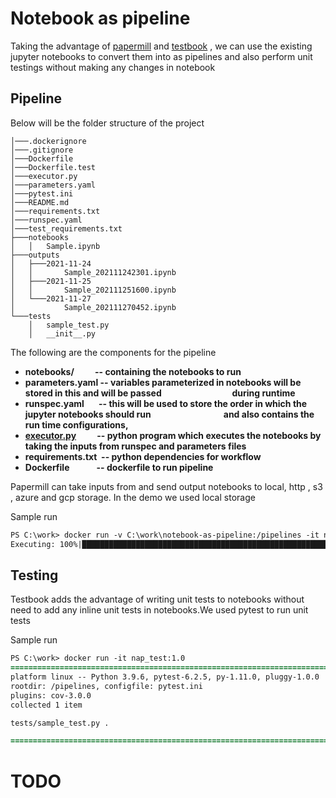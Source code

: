 # Notebook as pipeline 

Taking the advantage of [papermill](https://github.com/nteract/papermill) and [testbook](https://github.com/nteract/testbook) , we can use the existing jupyter notebooks to convert them into as pipelines and also perform unit testings without making any changes in notebook

## Pipeline  

Below will be the folder structure of the project

``` tree
│───.dockerignore
│───.gitignore
│───Dockerfile
│───Dockerfile.test
│───executor.py
│───parameters.yaml
│───pytest.ini
│───README.md
│───requirements.txt
│───runspec.yaml
│───test_requirements.txt
├───notebooks
│   │   Sample.ipynb
├───outputs
│   ├───2021-11-24
│   │       Sample_202111242301.ipynb
│   ├───2021-11-25
│   │       Sample_202111251600.ipynb
│   └───2021-11-27
│           Sample_202111270452.ipynb
└───tests
    │   sample_test.py
    │   __init__.py
```

The following are the components for the pipeline
<b>
* notebooks/ &nbsp; &nbsp; &nbsp; &nbsp; &nbsp;-- containing the notebooks to run
* parameters.yaml -- variables parameterized in notebooks will be stored in this and will be passed &nbsp;&nbsp;&nbsp;&nbsp;&nbsp;&nbsp;&nbsp;&nbsp;&nbsp;&nbsp;&nbsp;&nbsp;&nbsp;&nbsp;&nbsp;&nbsp;&nbsp;&nbsp;&nbsp;&nbsp;&nbsp;&nbsp;&nbsp;&nbsp;&nbsp;&nbsp;&nbsp;&nbsp;&nbsp;&nbsp;&nbsp;&nbsp;&nbsp;during runtime
* runspec.yaml &nbsp;&nbsp;&nbsp;&nbsp;&nbsp;&nbsp;-- this will be used to store the order in which the jupyter notebooks should run &nbsp;&nbsp;&nbsp;&nbsp;&nbsp;&nbsp;&nbsp;&nbsp;&nbsp;&nbsp;&nbsp;&nbsp;&nbsp;&nbsp;&nbsp;&nbsp;&nbsp;&nbsp;&nbsp;&nbsp;&nbsp;&nbsp;&nbsp;&nbsp;&nbsp;&nbsp;&nbsp;&nbsp;&nbsp;&nbsp;&nbsp;&nbsp;&nbsp;&nbsp;and also contains the run time configurations,  
* [executor.py]() &nbsp;&nbsp;&nbsp;&nbsp;&nbsp;&nbsp;&nbsp;&nbsp;&nbsp;--  python program which executes the notebooks by taking the inputs from runspec and parameters files
* requirements.txt &nbsp;-- python dependencies for workflow
* Dockerfile &nbsp;&nbsp;&nbsp;&nbsp;&nbsp;&nbsp;&nbsp;&nbsp;&nbsp;&nbsp;&nbsp;&nbsp;-- dockerfile to run pipeline
</b>

Papermill can take inputs from and send output notebooks to local, http , s3 , azure and gcp storage. In the demo we used local storage

Sample run 

``` diff 
PS C:\work> docker run -v C:\work\notebook-as-pipeline:/pipelines -it nap:1.0 -s .\runspec.yaml -p .\parameters.yaml
Executing: 100%|████████████████████████████████████████████████████████████████████| 7/7 [00:02<00:00,  2.51cell/s]

```

## Testing 

Testbook adds the advantage of writing unit tests to notebooks without need to add any inline unit tests in notebooks.We used pytest to run unit tests

Sample run 

``` diff 
PS C:\work> docker run -it nap_test:1.0
====================================================================================================== test session starts ======================================================================================================
platform linux -- Python 3.9.6, pytest-6.2.5, py-1.11.0, pluggy-1.0.0
rootdir: /pipelines, configfile: pytest.ini
plugins: cov-3.0.0
collected 1 item

tests/sample_test.py .                                                                                                                                                                                                    [100%] 

======================================================================================================= 1 passed in 2.52s =======================================================================================================

```

# TODO
